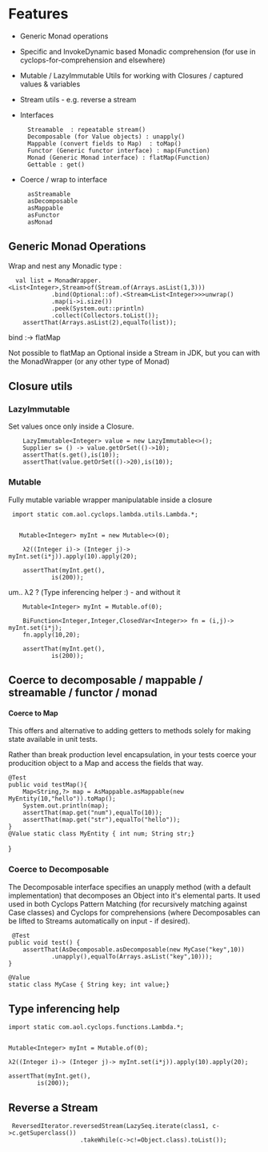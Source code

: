 # Features

*  Generic Monad operations
*  Specific and InvokeDynamic based Monadic comprehension (for use in cyclops-for-comprehension and elsewhere)
*  Mutable / LazyImmutable Utils for working with Closures / captured values & variables
* Stream utils - e.g. reverse a stream
* Interfaces
	
		Streamable  : repeatable stream()
		Decomposable (for Value objects) : unapply()
		Mappable (convert fields to Map)  : toMap()
		Functor (Generic functor interface) : map(Function)
		Monad (Generic Monad interface) : flatMap(Function)
		Gettable : get()

* Coerce / wrap to interface

		asStreamable
		asDecomposable
		asMappable
		asFunctor
		asMonad
		



## Generic Monad Operations

Wrap and nest any Monadic type :

      val list = MonadWrapper.<List<Integer>,Stream>of(Stream.of(Arrays.asList(1,3)))
				.bind(Optional::of).<Stream<List<Integer>>>unwrap()
				.map(i->i.size())
				.peek(System.out::println)
				.collect(Collectors.toList());
		assertThat(Arrays.asList(2),equalTo(list));
		
bind :-> flatMap

Not possible to flatMap an Optional inside a Stream in JDK, but you can with the MonadWrapper (or any other type of Monad)
		
## Closure utils

### LazyImmutable

Set values once only inside a Closure.


        LazyImmutable<Integer> value = new LazyImmutable<>();
		Supplier s= () -> value.getOrSet(()->10);
		assertThat(s.get(),is(10));
		assertThat(value.getOrSet(()->20),is(10));
		
### Mutable

Fully mutable variable wrapper manipulatable inside a closure	  
	 
	 import static com.aol.cyclops.lambda.utils.Lambda.*;
	 
	 
	   Mutable<Integer> myInt = new Mutable<>(0);
		
		λ2((Integer i)-> (Integer j)-> myInt.set(i*j)).apply(10).apply(20);
		
		assertThat(myInt.get(),
				is(200));

um.. λ2 ? (Type inferencing helper :) - and without it 

		


        Mutable<Integer> myInt = Mutable.of(0);
		
		BiFunction<Integer,Integer,ClosedVar<Integer>> fn = (i,j)-> myInt.set(i*j);
		fn.apply(10,20);
		
		assertThat(myInt.get(),
				is(200));
			
  
## Coerce to decomposable / mappable / streamable / functor / monad

#### Coerce to Map 

This offers and alternative to adding getters to methods solely for making state available in unit tests.

Rather than break production level encapsulation, in your tests coerce your producition object to a Map and access the fields that way.

    @Test
	public void testMap(){
		Map<String,?> map = AsMappable.asMappable(new MyEntity(10,"hello")).toMap();
		System.out.println(map);
		assertThat(map.get("num"),equalTo(10));
		assertThat(map.get("str"),equalTo("hello"));
	}
	@Value static class MyEntity { int num; String str;}
}
  
### Coerce to Decomposable

The Decomposable interface specifies an unapply method (with a default implementation) that decomposes an Object into it's elemental parts. It used used in both Cyclops Pattern Matching (for recursively matching against Case classes) and Cyclops for comprehensions (where Decomposables can be lifted to Streams automatically on input - if desired).

     @Test
	public void test() {
		assertThat(AsDecomposable.asDecomposable(new MyCase("key",10))
				.unapply(),equalTo(Arrays.asList("key",10)));
	}
	
	@Value
	static class MyCase { String key; int value;}
	
	
## Type inferencing help

    import static com.aol.cyclops.functions.Lambda.*;
 
 
    Mutable<Integer> myInt = Mutable.of(0);
    
    λ2((Integer i)-> (Integer j)-> myInt.set(i*j)).apply(10).apply(20);
    
    assertThat(myInt.get(),
            is(200));
            
 ## Reverse a Stream
 
 
     ReversedIterator.reversedStream(LazySeq.iterate(class1, c->c.getSuperclass())
						.takeWhile(c->c!=Object.class).toList());
	